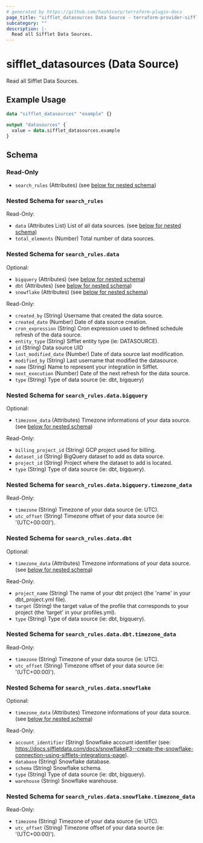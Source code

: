 ```yaml
---
# generated by https://github.com/hashicorp/terraform-plugin-docs
page_title: "sifflet_datasources Data Source - terraform-provider-sifflet"
subcategory: ""
description: |-
  Read all Sifflet Data Sources.
---
```


# sifflet_datasources (Data Source)

Read all Sifflet Data Sources.

## Example Usage

```terraform
data "sifflet_datasources" "example" {}

output "datasources" {
  value = data.sifflet_datasources.example
}
```

<!-- schema generated by tfplugindocs -->
## Schema

### Read-Only

- `search_rules` (Attributes) (see [below for nested schema](#nestedatt--search_rules))

<a id="nestedatt--search_rules"></a>
### Nested Schema for `search_rules`

Read-Only:

- `data` (Attributes List) List of all data sources. (see [below for nested schema](#nestedatt--search_rules--data))
- `total_elements` (Number) Total number of data sources.

<a id="nestedatt--search_rules--data"></a>
### Nested Schema for `search_rules.data`

Optional:

- `bigquery` (Attributes) (see [below for nested schema](#nestedatt--search_rules--data--bigquery))
- `dbt` (Attributes) (see [below for nested schema](#nestedatt--search_rules--data--dbt))
- `snowflake` (Attributes) (see [below for nested schema](#nestedatt--search_rules--data--snowflake))

Read-Only:

- `created_by` (String) Username that created the data source.
- `created_date` (Number) Date of data source creation.
- `cron_expression` (String) Cron expression used to defined schedule refresh of the data source.
- `entity_type` (String) Sifflet entity type (ie: DATASOURCE).
- `id` (String) Data source UID
- `last_modified_date` (Number) Date of data source last modification.
- `modified_by` (String) Last username that modified the datasource.
- `name` (String) Name to represent your integration in Sifflet.
- `next_execution` (Number) Date of the next refresh for the data source.
- `type` (String) Type of data source (ie: dbt, bigquery)

<a id="nestedatt--search_rules--data--bigquery"></a>
### Nested Schema for `search_rules.data.bigquery`

Optional:

- `timezone_data` (Attributes) Timezone informations of your data source. (see [below for nested schema](#nestedatt--search_rules--data--bigquery--timezone_data))

Read-Only:

- `billing_project_id` (String) GCP project used for billing.
- `dataset_id` (String) BigQuery dataset to add as data source.
- `project_id` (String) Project where the dataset to add is located.
- `type` (String) Type of data source (ie: dbt, bigquery).

<a id="nestedatt--search_rules--data--bigquery--timezone_data"></a>
### Nested Schema for `search_rules.data.bigquery.timezone_data`

Read-Only:

- `timezone` (String) Timezone of your data source (ie: UTC).
- `utc_offset` (String) Timezone offset of your data source (ie: '(UTC+00:00)').



<a id="nestedatt--search_rules--data--dbt"></a>
### Nested Schema for `search_rules.data.dbt`

Optional:

- `timezone_data` (Attributes) Timezone informations of your data source. (see [below for nested schema](#nestedatt--search_rules--data--dbt--timezone_data))

Read-Only:

- `project_name` (String) The name of your dbt project (the 'name' in your dbt_project.yml file).
- `target` (String) the target value of the profile that corresponds to your project (the 'target' in your profiles.yml).
- `type` (String) Type of data source (ie: dbt, bigquery).

<a id="nestedatt--search_rules--data--dbt--timezone_data"></a>
### Nested Schema for `search_rules.data.dbt.timezone_data`

Read-Only:

- `timezone` (String) Timezone of your data source (ie: UTC).
- `utc_offset` (String) Timezone offset of your data source (ie: '(UTC+00:00)').



<a id="nestedatt--search_rules--data--snowflake"></a>
### Nested Schema for `search_rules.data.snowflake`

Optional:

- `timezone_data` (Attributes) Timezone informations of your data source. (see [below for nested schema](#nestedatt--search_rules--data--snowflake--timezone_data))

Read-Only:

- `account_identifier` (String) Snowflake account identifier (see: https://docs.siffletdata.com/docs/snowflake#3--create-the-snowflake-connection-using-sifflets-integrations-page).
- `database` (String) Snowflake database.
- `schema` (String) Snowflake schema.
- `type` (String) Type of data source (ie: dbt, bigquery).
- `warehouse` (String) Snowflake warehouse.

<a id="nestedatt--search_rules--data--snowflake--timezone_data"></a>
### Nested Schema for `search_rules.data.snowflake.timezone_data`

Read-Only:

- `timezone` (String) Timezone of your data source (ie: UTC).
- `utc_offset` (String) Timezone offset of your data source (ie: '(UTC+00:00)').
